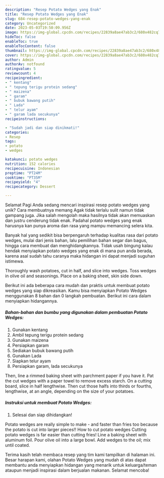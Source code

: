 ```yaml
---
description: "Resep Potato Wedges yang Enak"
title: "Resep Potato Wedges yang Enak"
slug: 684-resep-potato-wedges-yang-enak
category: Uncategorized
date: 2023-05-03T19:50:09.956Z
image: https://img-global.cpcdn.com/recipes/22839a8ae47ab3c2/680x482cq70/potato-wedges-foto-resep-utama.jpg
hideToc: false
enableToc: true
enableTocContent: false
thumbnail: https://img-global.cpcdn.com/recipes/22839a8ae47ab3c2/680x482cq70/potato-wedges-foto-resep-utama.jpg
cover: https://img-global.cpcdn.com/recipes/22839a8ae47ab3c2/680x482cq70/potato-wedges-foto-resep-utama.jpg
author: Admin
authorAv: notfound
ratingvalue: 5
reviewcount: 4
recipeingredient:
- " kentang"
- " tepung terigu protein sedang"
- " maizena"
- " garam"
- " bubuk bawang putih"
- " Lada"
- " telur ayam"
- " garam lada secukunya"
recipeinstructions:

- "Sudah jadi dan siap dinikmati!"
categories:
- Resep
tags:
- potato
- wedges

katakunci: potato wedges 
nutrition: 152 calories
recipecuisine: Indonesian
preptime: "PT24M"
cooktime: "PT35M"
recipeyield: "4"
recipecategory: Dessert

---
```



Selamat Pagi Anda sedang mencari inspirasi resep potato wedges yang unik? Cara membuatnya memang Agak tidak terlalu sulit namun tidak gampang juga. Jika salah mengolah maka hasilnya tidak akan memuaskan dan justru cenderung tidak enak. Padahal potato wedges yang enak harusnya kan punya aroma dan rasa yang mampu memancing selera kita.


Banyak hal yang sedikit bisa berpengaruh terhadap kualitas rasa dari potato wedges, mulai dari jenis bahan, lalu pemilihan bahan segar dan bagus, hingga cara membuat dan menghidangkannya. Tidak usah bingung kalau hendak menyiapkan potato wedges yang enak di mana pun anda berada, karena asal sudah tahu caranya maka hidangan ini dapat menjadi suguhan istimewa.

Thoroughly wash potatoes, cut in half, and slice into wedges. Toss wedges in olive oil and seasonings. Place on a baking sheet, skin side down.


Berikut ini ada beberapa cara mudah dan praktis untuk membuat potato wedges yang siap dikreasikan. Kamu bisa menyiapkan Potato Wedges menggunakan 8 bahan dan 0 langkah pembuatan. Berikut ini cara dalam menyiapkan hidangannya.

<!--inarticleads1-->

##### Bahan-bahan dan bumbu yang digunakan dalam pembuatan Potato Wedges:

1. Gunakan  kentang
1. Ambil  tepung terigu protein sedang
1. Gunakan  maizena
1. Persiapkan  garam
1. Sediakan  bubuk bawang putih
1. Gunakan  Lada
1. Siapkan  telur ayam
1. Persiapkan  garam, lada secukunya


Then, line a rimmed baking sheet with parchment paper if you have it. Pat the cut wedges with a paper towel to remove excess starch. On a cutting board, slice in half lengthwise. Then cut those halfs into thirds or fourths, lengthwise, at an angle, depending on the size of your potatoes. 

<!--inarticleads2-->

##### Instruksi untuk membuat Potato Wedges:


1. Selesai dan siap dihidangkan!

Potato wedges are really simple to make - and faster than fries too because the potato is cut into larger pieces!! How to cut potato wedges Cutting potato wedges is far easier than cutting fries! Line a baking sheet with aluminum foil. Pour olive oil into a large bowl. Add wedges to the oil; mix until coated. 

Terima kasih telah membaca resep yang tim kami tampilkan di halaman ini. Besar harapan kami, olahan Potato Wedges yang mudah di atas dapat membantu anda menyiapkan hidangan yang menarik untuk keluarga/teman ataupun menjadi inspirasi dalam berjualan makanan. Selamat mencoba!
